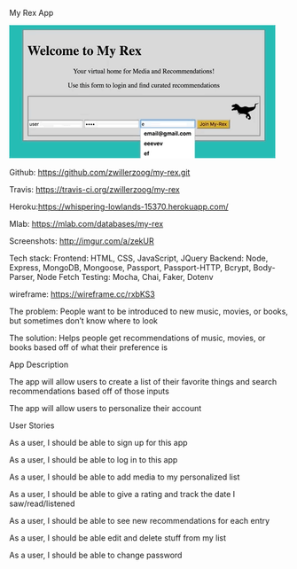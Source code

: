 My Rex App

![My Rex gif](/images/my-rex.gif?raw=true "My Rex")

Github: https://github.com/zwillerzoog/my-rex.git

Travis: https://travis-ci.org/zwillerzoog/my-rex

Heroku:https://whispering-lowlands-15370.herokuapp.com/ 

Mlab: https://mlab.com/databases/my-rex

Screenshots: http://imgur.com/a/zekUR 

Tech stack: 
    Frontend: HTML, CSS, JavaScript, JQuery
    Backend: Node, Express, MongoDB, Mongoose, Passport, Passport-HTTP, Bcrypt, Body-Parser, Node Fetch
        Testing: Mocha, Chai, Faker, Dotenv

wireframe: https://wireframe.cc/rxbKS3

The problem: People want to be introduced to new music, movies, or books, but sometimes don’t know where to look

The solution: Helps people get recommendations of music, movies, or books based off of what their preference is 

App Description 

The app will allow users to create a list of their favorite things and search recommendations based off of those inputs

The app will allow users to personalize their account


User Stories

As a user, I should be able to sign up for this app

As a user, I should be able to log in to this app

As a user, I should be able to add media to my personalized list

As a user, I should be able to give a rating and track the date I saw/read/listened

As a user, I should be able to see new recommendations for each entry

As a user, I should be able edit and delete stuff from my list

As a user, I should be able to change password
